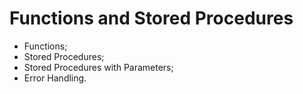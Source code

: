 # Functions and Stored Procedures
- Functions;
- Stored Procedures;
- Stored Procedures with Parameters;
- Error Handling.